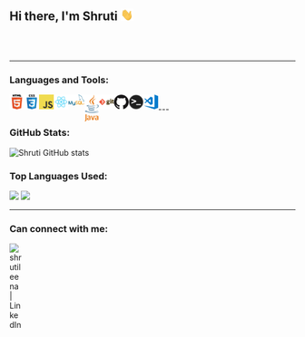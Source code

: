 
## Hi there, I'm Shruti <img src="https://github.com/shrutileena/shrutileena/blob/master/assets/hi.gif" width="22px">

<br />



<br />

---

### Languages and Tools:

<img align="left" alt="HTML5" width="26px" src="https://github.com/shrutileena/shrutileena/blob/master/assets/html.png" />
<img align="left" alt="CSS3" width="26px" src="https://github.com/shrutileena/shrutileena/blob/master/assets/css.png" />
<img align="left" alt="JavaScript" width="26px" src="https://github.com/shrutileena/shrutileena/blob/master/assets/javascript.png" />
<img align="left" alt="React" width="26px" src="https://github.com/shrutileena/shrutileena/blob/master/assets/react.png" />
<img align="left" alt="MySQL" width="28px" src="https://github.com/shrutileena/shrutileena/blob/master/assets/mysql.png" />
<img align="left" alt="Java" width="26px" src="https://github.com/shrutileena/shrutileena/blob/master/assets/java.png" />
<img align="left" alt="Git" width="26px" src="https://github.com/shrutileena/shrutileena/blob/master/assets/git.png" />
<img align="left" alt="GitHub" width="26px" src="https://github.com/shrutileena/shrutileena/blob/master/assets/github.png" />
<img align="left" alt="Terminal" width="26px" src="https://github.com/shrutileena/shrutileena/blob/master/assets/terminal.png" />
<img align="left" alt="Visual Studio Code" width="26px" src="https://github.com/shrutileena/shrutileena/blob/master/assets/visual-studio-code.png" />

<br />
---

### GitHub Stats:
![Shruti GitHub stats](https://github-readme-stats.vercel.app/api?username=shrutileena&show_icons=true&include_all_commits=true&theme=material-palenight)

###  Top Languages Used:
![](https://github-profile-summary-cards.vercel.app/api/cards/repos-per-language?username=shrutileena&theme=nord_dark)
![](https://github-profile-summary-cards.vercel.app/api/cards/most-commit-language?username=shrutileena&theme=nord_dark)

---

### Can connect with me:

[<img align="left" alt="shrutileena | LinkedIn" width="22px" src="https://cdn.jsdelivr.net/npm/simple-icons@v3/icons/linkedin.svg" />][linkedin]

[linkedin]: https://www.linkedin.com/in/shruti-agarwal-7a024b157/